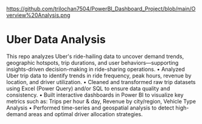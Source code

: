 https://github.com/trilochan7504/PowerBI_Dashboard_Project/blob/main/Overview%20Analysis.png
# Uber Data Analysis
This repo analyzes Uber's ride-hailing data to uncover demand trends, geographic hotspots, trip durations, and user behaviors—supporting insights-driven decision-making in ride-sharing operations.
• Analyzed Uber trip data to identify trends in ride frequency, peak hours, revenue by location, and driver utilization.
• Cleaned and transformed raw trip datasets using Excel (Power Query) and/or SQL to ensure data quality and consistency.
• Built interactive dashboards in Power BI to visualize key metrics such as:
Trips per hour & day, Revenue by city/region, Vehicle Type Analysis
• Performed time-series and geospatial analysis to detect high-demand areas and optimal driver allocation strategies.
